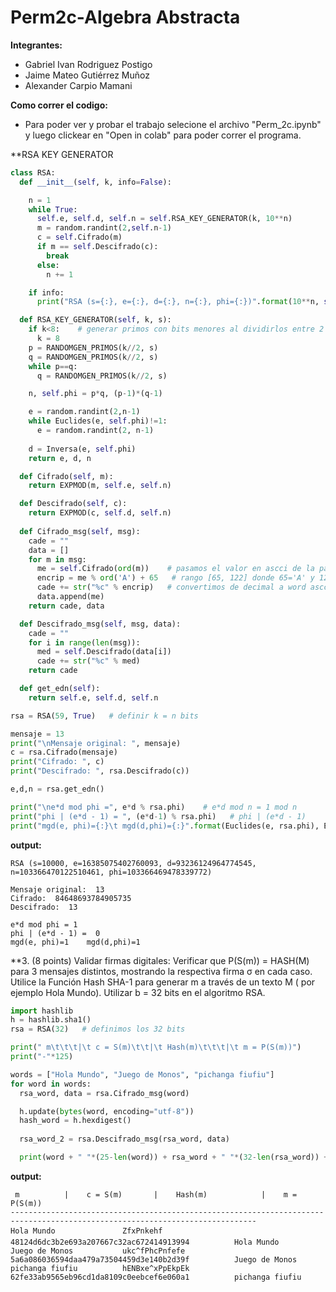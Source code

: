 # Perm2c-Algebra Abstracta

**Integrantes:**

*   Gabriel Ivan Rodriguez Postigo
*   Jaime Mateo Gutiérrez Muñoz
*   Alexander Carpio Mamani

**Como correr el codigo:**
* Para poder ver y probar el trabajo selecione el archivo "Perm_2c.ipynb" y luego clickear en "Open in colab" para poder correr el programa.



**RSA KEY GENERATOR
```python
class RSA:
  def __init__(self, k, info=False):

    n = 1
    while True:
      self.e, self.d, self.n = self.RSA_KEY_GENERATOR(k, 10**n)
      m = random.randint(2,self.n-1)
      c = self.Cifrado(m)
      if m == self.Descifrado(c):
        break
      else:
        n += 1

    if info:
      print("RSA (s={:}, e={:}, d={:}, n={:}, phi={:})".format(10**n, self.e, self.d, self.n, self.phi))

  def RSA_KEY_GENERATOR(self, k, s):
    if k<8:    # generar primos con bits menores al dividirlos entre 2 no abria muchos, ocurria un loop, o un error.
      k = 8
    p = RANDOMGEN_PRIMOS(k//2, s)
    q = RANDOMGEN_PRIMOS(k//2, s)
    while p==q:
      q = RANDOMGEN_PRIMOS(k//2, s)

    n, self.phi = p*q, (p-1)*(q-1)

    e = random.randint(2,n-1)
    while Euclides(e, self.phi)!=1:
      e = random.randint(2, n-1)
      
    d = Inversa(e, self.phi)
    return e, d, n

  def Cifrado(self, m):
    return EXPMOD(m, self.e, self.n)

  def Descifrado(self, c):
    return EXPMOD(c, self.d, self.n)
  
  def Cifrado_msg(self, msg):
    cade = ""
    data = []
    for m in msg:
      me = self.Cifrado(ord(m))    # pasamos el valor en ascci de la palabra a el Cifrado RSA
      encrip = me % ord('A') + 65   # rango [65, 122] donde 65='A' y 122='z'
      cade += str("%c" % encrip)   # convertimos de decimal a word ascci
      data.append(me)
    return cade, data

  def Descifrado_msg(self, msg, data):
    cade = ""
    for i in range(len(msg)):
      med = self.Descifrado(data[i])
      cade += str("%c" % med)
    return cade

  def get_edn(self):
    return self.e, self.d, self.n

rsa = RSA(59, True)   # definir k = n bits

mensaje = 13
print("\nMensaje original: ", mensaje)
c = rsa.Cifrado(mensaje)
print("Cifrado: ", c)
print("Descifrado: ", rsa.Descifrado(c))

e,d,n = rsa.get_edn()

print("\ne*d mod phi =", e*d % rsa.phi)    # e*d mod n = 1 mod n
print("phi | (e*d - 1) = ", (e*d-1) % rsa.phi)   # phi | (e*d - 1)
print("mgd(e, phi)={:}\t mgd(d,phi)={:}".format(Euclides(e, rsa.phi), Euclides(d, rsa.phi)))
```
**output:**
```
RSA (s=10000, e=16385075402760093, d=93236124964774545, n=103366470122510461, phi=103366469478339772)

Mensaje original:  13
Cifrado:  84648693784905735
Descifrado:  13

e*d mod phi = 1
phi | (e*d - 1) =  0
mgd(e, phi)=1	 mgd(d,phi)=1
```

**3. (8 points) Validar firmas digitales: Verificar que P(S(m)) = HASH(M) para 3 mensajes distintos, mostrando la respectiva firma σ en cada caso. Utilice la Función Hash SHA-1 para generar m a través de un texto M ( por ejemplo Hola Mundo). Utilizar b = 32 bits en el algoritmo RSA.

```python
import hashlib
h = hashlib.sha1()
rsa = RSA(32)   # definimos los 32 bits

print(" m\t\t\t|\t c = S(m)\t\t|\t Hash(m)\t\t\t|\t m = P(S(m))")
print("-"*125)

words = ["Hola Mundo", "Juego de Monos", "pichanga fiufiu"]
for word in words:
  rsa_word, data = rsa.Cifrado_msg(word)

  h.update(bytes(word, encoding="utf-8"))
  hash_word = h.hexdigest()
  
  rsa_word_2 = rsa.Descifrado_msg(rsa_word, data)

  print(word + " "*(25-len(word)) + rsa_word + " "*(32-len(rsa_word)) + hash_word + " "*10 + rsa_word_2)
```
**output:**

```
 m			|	 c = S(m)		|	 Hash(m)			|	 m = P(S(m))
-----------------------------------------------------------------------------------------------------------------------------
Hola Mundo               ZfxPnkehf                      48124d6dc3b2e693a207667c32ac672414913994          Hola Mundo
Juego de Monos           ukc^fPhcPnfefe                  5a6a086036594daa479a73504459d3e140b2d39f          Juego de Monos
pichanga fiufiu          hENBxe^xPpEkpEk                 62fe33ab9565eb96cd1da8109c0eebcef6e060a1          pichanga fiufiu
```

